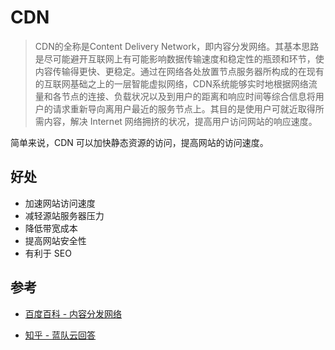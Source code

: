 # CDN

> CDN的全称是Content Delivery Network，即内容分发网络。其基本思路是尽可能避开互联网上有可能影响数据传输速度和稳定性的瓶颈和环节，使内容传输得更快、更稳定。通过在网络各处放置节点服务器所构成的在现有的互联网基础之上的一层智能虚拟网络，CDN系统能够实时地根据网络流量和各节点的连接、负载状况以及到用户的距离和响应时间等综合信息将用户的请求重新导向离用户最近的服务节点上。其目的是使用户可就近取得所需内容，解决 Internet 网络拥挤的状况，提高用户访问网站的响应速度。

简单来说，CDN 可以加快静态资源的访问，提高网站的访问速度。

## 好处

- 加速网站访问速度
- 减轻源站服务器压力
- 降低带宽成本
- 提高网站安全性
- 有利于 SEO

## 参考

- [百度百科 - 内容分发网络](https://baike.baidu.com/item/%E5%86%85%E5%AE%B9%E5%88%86%E5%8F%91%E7%BD%91%E7%BB%9C/4034265)

- [知乎 - 蓝队云回答](https://www.zhihu.com/question/445404621/answer/2709624858?utm_id=0)
